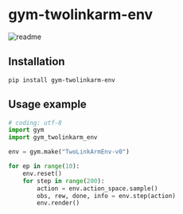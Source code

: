 # gym-twolinkarm-env
![readme](https://user-images.githubusercontent.com/53563180/139202301-a0a82502-b09e-4ded-989f-44c0d75a1870.gif)
## Installation
```
pip install gym-twolinkarm-env
```

## Usage example
``` python
# coding: utf-8
import gym
import gym_twolinkarm_env

env = gym.make("TwoLinkArmEnv-v0")

for ep in range(10):
    env.reset()
    for step in range(200):
        action = env.action_space.sample()
        obs, rew, done, info = env.step(action)
        env.render()
```
